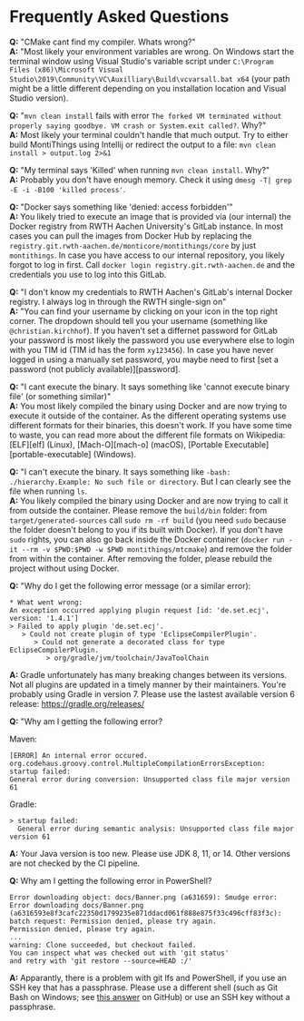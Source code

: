 <!-- (c) https://github.com/MontiCore/monticore -->
# Frequently Asked Questions

**Q:** "CMake cant find my compiler. Whats wrong?"<br>
**A:** "Most likely your environment variables are wrong. On Windows start the terminal window using
Visual Studio's variable script under `C:\Program Files (x86)\Microsoft Visual Studio\2019\Community\VC\Auxilliary\Build\vcvarsall.bat x64`
(your path might be a little different depending on you installation location and Visual Studio version).

**Q:** "`mvn clean install` fails with error `The forked VM terminated without properly saying goodbye. VM crash or System.exit called?`. Why?"<br>
**A:** Most likely your terminal couldn't handle that much output. Try to either build MontiThings using Intellij or redirect the output to a file: `mvn clean install > output.log 2>&1`

**Q:** "My terminal says 'Killed' when running `mvn clean install`. Why?" <br>
**A:** Probably you don't have enough memory. Check it using `dmesg -T| grep -E -i -B100 'killed process'`.

**Q:** "Docker says something like 'denied: access forbidden'"<br>
**A:** You likely tried to execute an image that is provided via (our internal) the Docker registry from RWTH Aachen University's GitLab instance.
In most cases you can pull the images from Docker Hub by replacing the `registry.git.rwth-aachen.de/monticore/montithings/core` by just `montithings`.
In case you have access to our internal repository, you likely forgot to log in first.
Call `docker login registry.git.rwth-aachen.de` and the credentials you
use to log into this GitLab.

**Q:** "I don't know my credentials to RWTH Aachen's GitLab's internal Docker registry. I always log in through the RWTH single-sign on"<br>
**A:** "You can find your username by clicking on your icon in the top right corner. The dropdown should tell
you your username (something like `@christian.kirchhof`). If you haven't set a differnet password for GitLab
your password is most likely the password you use everywhere else to login with you TIM id (TIM id has the
form `xy123456`). In case you have never logged in using a manually set password, you maybe need to first
[set a password (not publicly available)][password].

**Q:** "I cant execute the binary. It says something like 'cannot execute binary file' (or something similar)"<br>
**A:** You most likely compiled the binary using Docker and are now trying to execute it outside of the container.
As the different operating systems use different formats for their binaries, this doesn't work. If you have some
time to waste, you can read more about the different file formats on Wikipedia:
[ELF][elf] (Linux), [Mach-O][mach-o] (macOS), [Portable Executable][portable-executable] (Windows).

**Q:** "I can't execute the binary. It says something like `-bash: ./hierarchy.Example: No such file or directory`. But I can clearly see the file when running `ls`.<br>
**A:** You likely compiled the binary using Docker and are now trying to call it from outside the container.
Please remove the `build/bin` folder: from `target/generated-sources` call `sudo rm -rf build` (you need `sudo` because the folder doesn't belong to you if its built with Docker). If you don't have `sudo` rights, you can also go back inside the Docker container (`docker run -it --rm -v $PWD:$PWD -w $PWD montithings/mtcmake`) and remove the folder from within the container. After removing the folder, please rebuild the project without using Docker.

**Q:** "Why do I get the following error message (or a similar error):
```
* What went wrong:
An exception occurred applying plugin request [id: 'de.set.ecj', version: '1.4.1']
> Failed to apply plugin 'de.set.ecj'.
   > Could not create plugin of type 'EclipseCompilerPlugin'.
      > Could not generate a decorated class for type EclipseCompilerPlugin.
         > org/gradle/jvm/toolchain/JavaToolChain
```
**A:** Gradle unfortunately has many breaking changes between its versions. Not all plugins are updated in a timely manner by their maintainers. You're probably using Gradle in version 7. Please use the lastest available version 6 release: https://gradle.org/releases/

**Q:** "Why am I getting the following error?

Maven:
```
[ERROR] An internal error occured.
org.codehaus.groovy.control.MultipleCompilationErrorsException: startup failed:
General error during conversion: Unsupported class file major version 61
```
Gradle:
```
> startup failed:
  General error during semantic analysis: Unsupported class file major version 61
```
**A:** Your Java version is too new. Please use JDK 8, 11, or 14. Other versions are not checked by the CI pipeline.


**Q:** Why am I getting the following error in PowerShell?
```
Error downloading object: docs/Banner.png (a631659): Smudge error: Error downloading docs/Banner.png (a6316593e8f3cafc22350d1799235e871ddacd061f888e875f33c496cff83f3c): batch request: Permission denied, please try again.
Permission denied, please try again.
...
warning: Clone succeeded, but checkout failed.
You can inspect what was checked out with 'git status'
and retry with 'git restore --source=HEAD :/'
```
**A:** Apparantly, there is a problem with git lfs and PowerShell, if you use an SSH key that has a passphrase.
Please use a different shell (such as Git Bash on Windows; see [this answer](https://github.com/git-lfs/git-lfs/issues/3216#issuecomment-750920515) on GitHub) or use an SSH key without a passphrase. 
